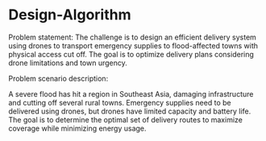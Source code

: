 # Design-Algorithm

Problem statement:
The challenge is to design an efficient delivery system using drones to transport emergency supplies to flood-affected towns with physical access cut off. The goal is to optimize delivery plans considering drone limitations and town urgency.



Problem scenario description:

A severe flood has hit a region in Southeast Asia, damaging infrastructure and cutting off several rural towns. Emergency supplies need to be delivered using drones, but drones have limited capacity and battery life. The goal is to determine the optimal set of delivery routes to maximize coverage while minimizing energy usage.



